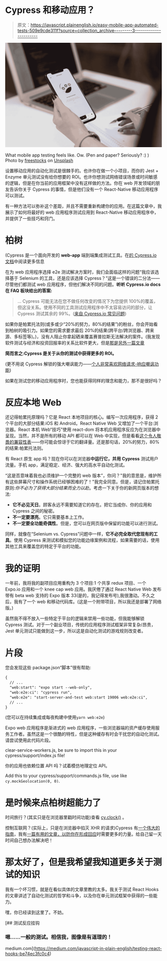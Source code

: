 # Cypress 和移动应用？

> 原文：<https://javascript.plainenglish.io/easy-mobile-app-automated-tests-509e9cde311f?source=collection_archive---------3----------------------->

![](img/5a4e9d68e0cd746328512f6eb5b41736.png)

What mobile app testing feels like. Ow. (Pen and paper? Seriously? :) ) Photo by [freestocks](https://unsplash.com/@freestocks?utm_source=unsplash&utm_medium=referral&utm_content=creditCopyText) on [Unsplash](https://unsplash.com/s/photos/testing?utm_source=unsplash&utm_medium=referral&utm_content=creditCopyText)

设置移动应用的自动化测试是很棘手的。也许你在做一个小项目，而你的 Jest + Enzyme 单元测试没有给你想要的 ROI。也许你想测试网络错误场景或时间敏感的逻辑，但是在你当前的应用框架中没有这样做的方法。你在 web 开发领域的朋友告诉你关于 Cypress 的事情，但是他们没有一个 React-Native 移动应用程序可以测试。

有一种方法可以弥补这个差距，并且不需要重新构建你的应用。在这篇文章中，我展示了如何将最好的 web 应用程序测试应用到 React-Native 移动应用程序中，并提供了一些技巧和窍门。

# 柏树

(Cypress 是一个面向开发的 **web-app** 端到端集成测试工具。在[的 Cypress.io 文档](https://docs.cypress.io/guides/overview/why-cypress.html)中阅读更多信息

在为 web 应用程序选择 e2e 测试解决方案时，我们会面临这样的问题“我应该选择基于 Selenium 的工具，还是应该选择 Cypress？”这是一个错误的二分法——尽管他们都测试 web 应用程序，但他们解决不同的问题。**听听 Cypress.io docs 在 FAQ 板块给出的答案:**

> … Cypress 可能无法在您不做任何改变的情况下为您提供 100%的覆盖，但这没关系。使用不同的工具测试应用程序中不太容易访问的部分，让 Cypress 测试其余的 99%。([来自 Cypress.io 常见问题](https://docs.cypress.io/faq/questions/general-questions-faq.html#We-have-the-most-complex-most-outrageous-authentication-system-ever-will-Cypress-work-with-that))

如果你是帕累托法则(或多或少“20%的努力，80%的结果”)的粉丝，你会开始看到柏树的吸引力。如果您的需求要求最后 20%的结果(跨平台/跨浏览器、跨来源、多标签等)。)，没有人阻止你拿起硒来覆盖赛普拉斯无法解决的案件。(我发现软件测试与经济和投资回报率的关系比软件更大，但是[那是另外一篇文章](https://medium.com/javascript-in-plain-english/testing-react-hooks-be74ec3fc0c4)

**简而言之:Cypress 是关于从你的测试中获得更多的 ROI。**

(更不用说 Cypress 解锁的强大嘲讽能力——[个人非常喜欢网络请求-响应嘲讽功能](https://medium.com/javascript-in-plain-english/mocking-request-body-in-cypress-4592c971231f))

如果在测试您的移动应用程序时，您也能获得同样的理念和能力，那不是很好吗？

# 反应本地 Web

还记得帕累托原理吗？它是 React 本地项目的核心。编写一次应用程序，获得 2 个平台的大部分结果:iOS 和 Android。React Native Web 又增加了一个平台:浏览器。React 本机 Web“技巧”使用 react-dom 将本机应用程序反应为在浏览器中呈现。当然，并不是所有的移动 API 都可以在 Web 中实现，但是看看[这个令人敬畏的兼容性表](https://github.com/necolas/react-native-web#compatibility-with-react-native)——你可能会惊讶于它的翻译量。还是那句话，20%的努力，80%的结果:帕累托法则。

有 React 原生 app 吗？现在你可以在浏览器**中运行它，并用 Cypress** 测试用户流量。手机 app，满足稳定、经济、强大的高水平自动化测试。

“这是否意味着我也必须维护一个完整的 web 版本”，你问？"我的意思是，维护所有这些屏幕尺寸和操作系统已经够困难的了！"我完全同意。但是，请记住帕累托原则:*你不必为了获得大部分结果而全力以赴*。考虑一下关于你的新网页版本的想法:

*   **它不必见天日**。顾客永远不需要知道它的存在。把它当成你、你的应用和 Cypress 之间的秘密。
*   **不一定要漂亮**。它只需要基本上工作。
*   **不一定要全功能奇偶性**。但是，您可以在网页版中保留的功能可以进行测试。

同样，就像在“Selenium vs. Cypress”问题中一样，**它不必完全取代您现有的工具**。使用 Cypress 来测试和模拟您的功能边缘案例和流程，如果需要的话，使用其他工具来覆盖您的特定于平台的功能。

# 我的证明

一年前，我将我的副项目应用重构为 3 个项目:1 个共享 redux 项目、一个 Expo.io 应用和一个 knee cap web 应用。我厌倦了通过 React Native Web 发布带有 beta web 支持的 Expo 版本 33(是的，我记得发布号),我很激动。不久之后，我有了一个 web 和移动代码库。(这是一个附带项目，所以我还是部署了网络版。)

虽然我不得不放入一些特定于平台的逻辑来禁用一些功能，但我能够解锁 Cypress 测试。对于一个副业项目，传统的应用程序测试框架非常复杂/昂贵，Jest 单元测试只能做到这一步，所以这是自动化测试的游戏规则改变者。

# 片段

您会发现这些 package.json“脚本”很有帮助:

```
{
  // ...
  "web:start": "expo start --web-only",
  "web:e2e:ci": "cypress run",
  "web:e2e": "start-server-and-test web:start 19006 web:e2e:ci",
  // ...
}
```

(您可以在持续集成或每夜构建中使用`yarn web:e2e`)

Expo web 应用程序是渐进式的 web 应用程序，一些浏览器端的资产缓存使用服务工作者。虽然这是一个很酷的特性，但是这种缓存有时会干扰您的自动化测试。请尝试使用此代码片段。

clear-service-workers.js, be sure to import this in your cypress/support/index.js file!

你的应用也依赖位置 API 吗？试着模仿地理定位 API。

Add this to your cypress/support/commands.js file, use like `cy.mockGeolocation(0, 0)`.

# 是时候来点柏树超能力了

时间旅行？(其实只是在浏览器里戳时间功能)查看 [cy.clock()](https://docs.cypress.io/api/commands/clock.html) 。

控制互联网？(实际上，只是在浏览器中掐灭 XHR 的请求)Cypress 有[一个伟大的指南](https://docs.cypress.io/guides/guides/network-requests.html#Stub-Responses)，我有[一篇有用的文章，以防你在形成回应](https://medium.com/javascript-in-plain-english/mocking-request-body-in-cypress-4592c971231f)时需要更多的力量。给自己留一天时间自己想办法解决吧！

# 那太好了，但是我希望我知道更多关于测试的知识

我有一个坏习惯，就是在看似具体的文章里教的太多。我关于测试 React Hooks 的文章讲述了自动化测试的哲学和斗争，以及你在单元测试框架中获得的一些能力。

嘿，你已经读到这里了。不妨。

[](https://medium.com/javascript-in-plain-english/testing-react-hooks-be74ec3fc0c4) [## 测试反应挂钩

### 嗯……一般的测试。相信我，图像是有道理的！

medium.com](https://medium.com/javascript-in-plain-english/testing-react-hooks-be74ec3fc0c4)